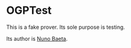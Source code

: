 # OGPTest

This is a fake prover.  Its sole purpose is testing.

Its author is [Nuno Baeta](https://github.com/nmsbaeta).
